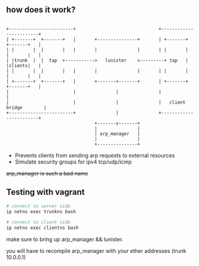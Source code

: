 ## how does it work?

```

+------------------------+                               +------------------------+
| +-------+  +-------+   |       +---------------+       | +-------+  +-------+   |
| |       |  |       |   |       |               |       | |       |  |       |   |
| |trunk  |  |  tap  +----------->   lunister    <---------+ tap   |  |clients|   |
| |       |  |       |   |       |               |       | |       |  |       |   |
| +-------+  +-------+   |       +-------+-------+       | +-------+  +-------+   |
|                        |               |               |                        |
|                        |               |               |   client bridge        |
+------------------------+               |               +------------------------+
                                 +-------v-------+
                                 |               |
                                 | arp_manager   |
                                 |               |
                                 +---------------+

```

- Prevents clients from sending arp requests to external resources
- Simulate security groups for ipv4 tcp/udp/icmp

~~arp_manager is such a bad name~~

## Testing with vagrant

```bash
# connect to server side
ip netns exec trunkns bash

# connect to client side
ip netns exec clientns bash

```

make sure to bring up arp_manager && lunister.

you will have to recompile arp_manager with your ether addresses (trunk 10.0.0.1)

